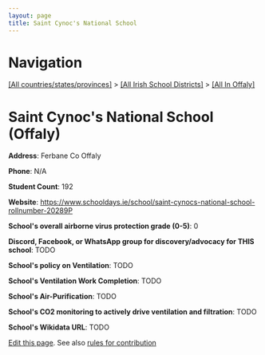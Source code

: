```yaml
---
layout: page
title: Saint Cynoc's National School
---
```

# Navigation

[[All countries/states/provinces]](../../..) > [[All Irish School Districts]](../..) > [[All In Offaly]](..)

# Saint Cynoc's National School (Offaly)

**Address**: Ferbane Co Offaly

**Phone**: N/A

**Student Count**: 192

**Website**: <https://www.schooldays.ie/school/saint-cynocs-national-school-rollnumber-20289P>

**School's overall airborne virus protection grade (0-5)**: 0

**Discord, Facebook, or WhatsApp group for discovery/advocacy for THIS school**: TODO

**School's policy on Ventilation**: TODO

**School's Ventilation Work Completion**: TODO

**School's Air-Purification**: TODO

**School's CO2 monitoring to actively drive ventilation and filtration**: TODO

**School's Wikidata URL**: TODO


[Edit this page](https://github.com/ventilate-schools/Ireland/edit/main/./Offaly/Saint_Cynoc's_National_School.md). See also [rules for contribution](../../../contribution-rules/)